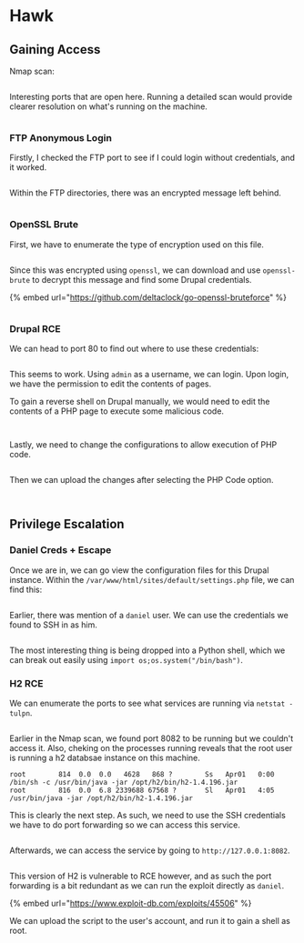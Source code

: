 # Hawk

## Gaining Access

Nmap scan:

<figure><img src="../../../.gitbook/assets/image (18).png" alt=""><figcaption></figcaption></figure>

Interesting ports that are open here. Running a detailed scan would provide clearer resolution on what's running on the machine.

<figure><img src="../../../.gitbook/assets/image (20).png" alt=""><figcaption></figcaption></figure>

### FTP Anonymous Login

Firstly, I checked the FTP port to see if I could login without credentials, and it worked.

<figure><img src="../../../.gitbook/assets/image (44).png" alt=""><figcaption></figcaption></figure>

Within the FTP directories, there was an encrypted message left behind.

<figure><img src="../../../.gitbook/assets/image (24).png" alt=""><figcaption></figcaption></figure>

### OpenSSL Brute

First, we have to enumerate the type of encryption used on this file.

<figure><img src="../../../.gitbook/assets/image (43).png" alt=""><figcaption></figcaption></figure>

Since this was encrypted using `openssl`, we can download and use `openssl-brute` to decrypt this message and find some Drupal credentials.

{% embed url="https://github.com/deltaclock/go-openssl-bruteforce" %}

<figure><img src="../../../.gitbook/assets/image (6).png" alt=""><figcaption></figcaption></figure>

### Drupal RCE

We can head to port 80 to find out where to use these credentials:

<figure><img src="../../../.gitbook/assets/image (2) (2).png" alt=""><figcaption></figcaption></figure>

This seems to work. Using `admin` as a username, we can login. Upon login, we have the permission to edit the contents of pages.

To gain a reverse shell on Drupal manually, we would need to edit the contents of a PHP page to execute some malicious code.

<figure><img src="../../../.gitbook/assets/image (51).png" alt=""><figcaption></figcaption></figure>

<figure><img src="../../../.gitbook/assets/image (54) (3).png" alt=""><figcaption></figcaption></figure>

Lastly, we need to change the configurations to allow execution of PHP code.

<figure><img src="../../../.gitbook/assets/image (50) (3).png" alt=""><figcaption></figcaption></figure>

Then we can upload the changes after selecting the PHP Code option.

<figure><img src="../../../.gitbook/assets/image (48).png" alt=""><figcaption></figcaption></figure>

<figure><img src="../../../.gitbook/assets/image (49).png" alt=""><figcaption></figcaption></figure>

## Privilege Escalation

### Daniel Creds + Escape

Once we are in, we can go view the configuration files for this Drupal instance. Within the `/var/www/html/sites/default/settings.php` file, we can find this:

<figure><img src="../../../.gitbook/assets/image (53) (3).png" alt=""><figcaption></figcaption></figure>

Earlier, there was mention of a `daniel` user. We can use the credentials we found to SSH in as him.

<figure><img src="../../../.gitbook/assets/image (56).png" alt=""><figcaption></figcaption></figure>

The most interesting thing is being dropped into a Python shell, which we can break out easily using `import os;os.system("/bin/bash")`.

### H2 RCE

We can enumerate the ports to see what services are running via `netstat -tulpn`.

<figure><img src="../../../.gitbook/assets/image (47) (3).png" alt=""><figcaption></figcaption></figure>

Earlier in the Nmap scan, we found port 8082 to be running but we couldn't access it. Also, cheking on the processes running reveals that the root user is running a h2 databsae instance on this machine.

```
root        814  0.0  0.0   4628   868 ?        Ss   Apr01   0:00 /bin/sh -c /usr/bin/java -jar /opt/h2/bin/h2-1.4.196.jar
root        816  0.0  6.8 2339688 67568 ?       Sl   Apr01   4:05 /usr/bin/java -jar /opt/h2/bin/h2-1.4.196.jar
```

This is clearly the next step. As such, we need to use the SSH credentials we have to do port forwarding so we can access this service.

<figure><img src="../../../.gitbook/assets/image (46) (3).png" alt=""><figcaption></figcaption></figure>

Afterwards, we can access the service by going to `http://127.0.0.1:8082`.&#x20;

<figure><img src="../../../.gitbook/assets/image (55) (3).png" alt=""><figcaption></figcaption></figure>

This version of H2 is vulnerable to RCE however, and as such the port forwarding is a bit redundant as we can run the exploit directly as `daniel`.

{% embed url="https://www.exploit-db.com/exploits/45506" %}

We can upload the script to the user's account, and run it to gain a shell as root.

<figure><img src="../../../.gitbook/assets/image (52).png" alt=""><figcaption></figcaption></figure>
